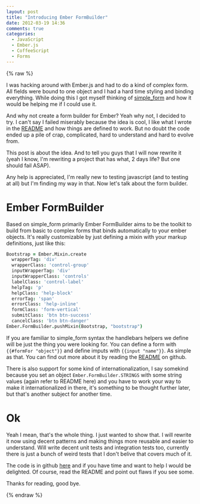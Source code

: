 ```yaml
---
layout: post
title: "Introducing Ember FormBuilder"
date: 2012-03-19 14:36
comments: true
categories:
  - JavaScript
  - Ember.js
  - CoffeeScript
  - Forms
---
```


{% raw %}

I was hacking around with Ember.js and had to do a kind of complex form.
All fields were bound to one object and I had a hard time styling and binding everything.
While doing this I got myself thinking of [simple_form](https://github.com/plataformatec/simple_form)
and how it would be helping me if I could use it.

And why not create a form builder for Ember? Yeah why not, I decided to try. I can't say I failed
miserably because the idea is cool, I like what I wrote in the [README](https://github.com/luan/ember-formbuilder/blob/master/README.md)
and how things are defined to work. But no doubt the code ended up a pile of crap,
complicated, hard to understand and hard to evolve from.

<!-- more -->

This post is about the idea. And to tell you guys that I will now rewrite it (yeah I know,
I'm rewriting a project that has what, 2 days life? But one should fail ASAP).

Any help is appreciated, I'm really new to testing javascript (and to testing at all)
but I'm finding my way in that. Now let's talk about the form builder.

# Ember FormBuilder

Based on simple_form primarily Ember FormBuilder aims to be the toolkit to build from basic to
complex forms that binds automatically to your ember objects. It's really customizable by just
defining a mixin with your markup definitions, just like this:

```coffeescript
Bootstrap = Ember.Mixin.create
  wrapperTag: 'div'
  wrapperClass: 'control-group'
  inputWrapperTag: 'div'
  inputWrapperClass: 'controls'
  labelClass: 'control-label'
  helpTag: 'p'
  helpClass: 'help-block'
  errorTag: 'span'
  errorClass: 'help-inline'
  formClass: 'form-vertical'
  submitClass: 'btn btn-success'
  cancelClass: 'btn btn-danger'
Ember.FormBuilder.pushMixin(Bootstrap, "bootstrap")
```

If you are familiar to simple_form syntax the handlebars helpers we define will be just the
thing you were looking for. You can define a form with `{{#formFor "object"}}` and define
imputs with `{{input "name"}}`. As simple as that. You can find out more about it by reading
the [README](https://github.com/luan/ember-formbuilder/blob/master/README.md) on github.

There is also support for some kind of internationalization, I say somekind because you
set an object `Ember.FormBuilder.STRINGS` with some string values (again refer to README
here) and you have to work your way to make it internationalized in there, it's something
to be thought further later, but that's another subject for another time.

# Ok

Yeah I mean, that's the whole thing. I just wanted to show that. I will rewrite it now
using decent patterns and making things more reusable and easier to understand. Will
write decent unit tests and integration tests too, currently there is just a bunch of
weird tests that I don't belive that covers much of it.

The code is in github [here](https://github.com/luan/ember-formbuilder) and if you
have time and want to help I would be delighted. Of course, read the README and
point out flaws if you see some.

Thanks for reading, good bye.

{% endraw %}
